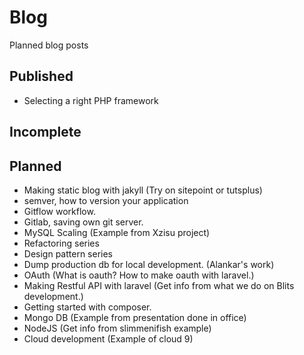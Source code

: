 # Blog

Planned blog posts

## Published

- Selecting a right PHP framework

## Incomplete

## Planned

- Making static blog with jakyll (Try on sitepoint or tutsplus)
-  semver, how to version your application
-  Gitflow workflow.
-  Gitlab, saving own git server.
- MySQL Scaling (Example from Xzisu project)
- Refactoring series
-  Design pattern series
- Dump production db for local development. (Alankar's work)
- OAuth (What is oauth? How to make oauth with laravel.)
- Making Restful API with laravel (Get info from what we do on Blits development.)
- Getting started with composer.
- Mongo DB (Example from presentation done in office)
- NodeJS (Get info from slimmenifish example)
- Cloud development (Example of cloud 9)
